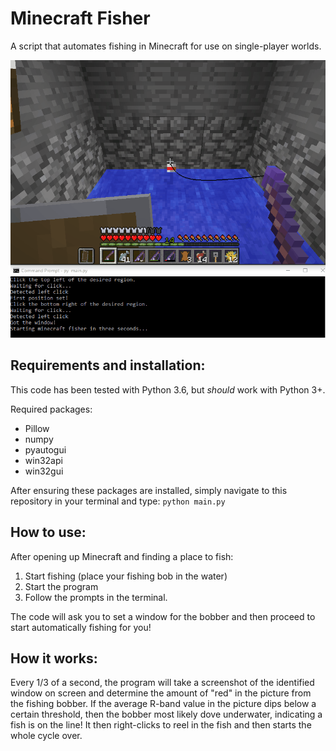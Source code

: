 
# Minecraft Fisher

A script that automates fishing in Minecraft for use on single-player worlds. 

![FishingDemo](demo/fishingDemo.gif "FishingDemo")

## Requirements and installation:

This code has been tested with Python 3.6, but *should* work with Python 3+.

Required packages:
- Pillow
- numpy
- pyautogui
- win32api
- win32gui

After ensuring these packages are installed, simply navigate to this repository in your terminal and type: 
`python main.py`

## How to use:

After opening up Minecraft and finding a place to fish:
1. Start fishing (place your fishing bob in the water)
2. Start the program
3. Follow the prompts in the terminal. 

The code will ask you to set a window for the bobber and then proceed to start automatically fishing for you!

## How it works:

Every 1/3 of a second, the program will take a screenshot of the identified window on screen and determine the amount of "red" in the picture from the fishing bobber. If the average R-band value in the picture dips below a certain threshold, then the bobber most likely dove underwater, indicating a fish is on the line! It then right-clicks to reel in the fish and then starts the whole cycle over.








